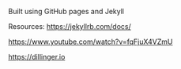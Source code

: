 Built using GitHub pages and Jekyll

Resources: 
https://jekyllrb.com/docs/

https://www.youtube.com/watch?v=fqFjuX4VZmU

https://dillinger.io
